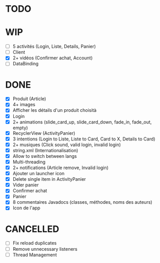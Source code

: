 # TODO
# WIP
- [ ] 5 activités (Login, Liste, Details, Panier)
- [ ] Client
- [x] 2+ vidéos (Confirmer achat, Account)
- [ ] DataBinding
# DONE
- [x] Produit (Article)
- [x] 4+ images
- [x] Afficher les détails d'un produit choisità
- [x] Login
- [x] 2+ animations (slide_card_up, slide_card_down, fade_in, fade_out, empty)
- [x] RecyclerView (ActivityPanier)
- [x] 3 intentions (Login to Liste, Liste to Card, Card to X, Details to Card)
- [x] 2+ musiques (Click sound, valid login, invalid login)
- [x] string.xml (Internationalisation)
- [x] Allow to switch between langs
- [x] Multi-threading
- [x] 2+ notifications (Article remove, Invalid login)
- [x] Ajouter un launcher icon
- [x] Delete single item in ActivityPanier
- [x] Vider panier
- [x] Confirmer achat
- [x] Panier
- [x] 8 commentaires Javadocs (classes, méthodes, noms des auteurs)
- [x] Icon de l'app
# CANCELLED
- [ ] Fix reload duplicates
- [ ] Remove unnecessary listeners
- [ ] Thread Management
